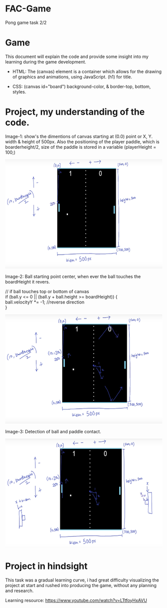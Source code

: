 # FAC-Game
Pong game task 2/2


# Game

This document will explain the code and provide some insight into my learning during the game development. 

- HTML: The (canvas) element is a container which allows for the drawing of graphics and animations, using JavaScript.
(h1) for title.

- CSS: (canvas id="board") background-color, & border-top, bottom, styles. 


# Project, my understanding of the code.
Image-1: show's the dimentions of canvas starting at (0.0) point or X, Y. width & height of 500px. Also the positioning of the player paddle, which is boarderheight/2, size of the paddle is stored in a variable (playerHeight = 100;)

<img src="/img's%20readme/1.png" alt="" width="850" height="350">

Image-2: Ball starting point center, when ever the ball touches the boardHeight it revers.    

// if ball touches top or bottom of canvas<br>
    if (ball.y <= 0 || (ball.y + ball.height >= boardHeight)) {<br>
        ball.velocityY *= -1; //reverse direction<br> 
    }

<img src="/img's%20readme/2.png" alt="" width="850" height="350">

Image-3: Detection of ball and paddle contact. 

<img src="/img's%20readme/3.png" alt="" width="850" height="350">

# Project in hindsight
This task was a gradual learning curve, i had great difficulty visualizing the project at start and rushed into producing the game, without any planning and research.

Learning resource: https://www.youtube.com/watch?v=LTtfoyHxAVU